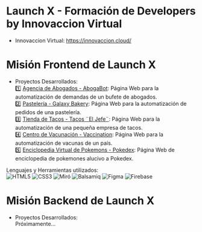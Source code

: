 # Launch X - Formación de Developers by Innovaccion Virtual 
- Innovaccion Virtual: https://innovaccion.cloud/
# Misión Frontend de Launch X
- Proyectos Desarrollados: <br>
    :one:  [Agencia de Abogados - AbogaBot](./mision-frontend/aboga-bot): Página Web para la automatización de demandas de un bufete de abogados. <br>
    :two:  [Pastelería - Galaxy Bakery](./mision-frontend/galaxy-bakery): Página Web para la automatización de pedidos de una pastelería. <br>
    :three:  [Tienda de Tacos - Tacos ¨El Jefe¨](.//mision-frontend/): Página Web para la automatización de una pequeña empresa de tacos. <br>
    :four: [Centro de Vacunación - Vaccination](.//mision-frontend/vaccination): Página Web para la automatización de vacunas de un país. <br>
    :five: [Enciclopedia Virtual de Pokemons - Pokedex](.//mision-frontend/pokedex): Página Web de enciclopedia de pokemones alucivo a Pokedex. <br>
   
        
Lenguajes y Herramientas utilizados: <br>
![HTML5](https://img.shields.io/badge/html5-%23E34F26.svg?style=for-the-badge&logo=html5&logoColor=white) 
![CSS3](https://img.shields.io/badge/css3-%231572B6.svg?style=for-the-badge&logo=css3&logoColor=white)
![Miró](https://img.shields.io/badge/miro-%FFD02F.svg?style=for-the-badge&logo=miro&logoColor=white)
![Balsamiq](https://img.shields.io/badge/balsamiq-%6757E768.svg?style=for-the-badge&logo=balsamiq&logoColor=white)
![Figma](https://img.shields.io/badge/figma-%23F24E1E.svg?style=for-the-badge&logo=figma&logoColor=white)
![Firebase](https://img.shields.io/badge/firebase-%23039BE5.svg?style=for-the-badge&logo=firebase)
# Misión Backend de Launch X
- Proyectos Desarrollados: <br>
Próximamente...
